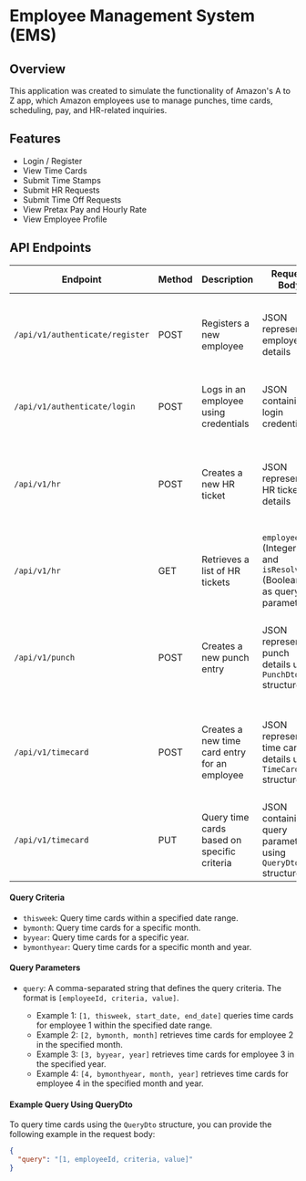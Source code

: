 # Employee Management System (EMS)

## Overview
This application was created to simulate the functionality of Amazon's A to Z app, which Amazon employees use to manage punches, time cards, scheduling, pay, and HR-related inquiries.

## Features
- Login / Register
- View Time Cards
- Submit Time Stamps
- Submit HR Requests
- Submit Time Off Requests
- View Pretax Pay and Hourly Rate
- View Employee Profile

## API Endpoints

| Endpoint             | Method | Description                                     | Request Body                    | Response                                                                                      |
|----------------------|--------|-------------------------------------------------|---------------------------------|------------------------------------------------------------------------------------------------|
| `/api/v1/authenticate/register` | POST   | Registers a new employee                      | JSON representing employee details | Result of the registration process, including success or error messages                      |
| `/api/v1/authenticate/login`    | POST   | Logs in an employee using credentials         | JSON containing login credentials | Authentication result, including an access token if successful                                 |
| `/api/v1/hr`                    | POST   | Creates a new HR ticket                        | JSON representing HR ticket details | Result of the HR ticket creation process, including success or error messages                   |
| `/api/v1/hr`                    | GET    | Retrieves a list of HR tickets                | `employeeId` (Integer) and `isResolved` (Boolean) as query parameters | List of HR tickets matching the specified criteria                                        |
| `/api/v1/punch`                 | POST   | Creates a new punch entry                     | JSON representing punch details using `PunchDto` structure | Result of the punch creation process, including success or error messages                    |
| `/api/v1/timecard`             | POST   | Creates a new time card entry for an employee | JSON representing time card details using `TimeCardDto` structure | Result of the time card creation process, including success or error messages                  |
| `/api/v1/timecard`             | PUT    | Query time cards based on specific criteria   | JSON containing query parameters using `QueryDto` structure | Time cards that match the specified query criteria                                            |

#### Query Criteria

- `thisweek`: Query time cards within a specified date range.
- `bymonth`: Query time cards for a specific month.
- `byyear`: Query time cards for a specific year.
- `bymonthyear`: Query time cards for a specific month and year.

#### Query Parameters

- `query`: A comma-separated string that defines the query criteria. The format is `[employeeId, criteria, value]`.

  - Example 1: `[1, thisweek, start_date, end_date]` queries time cards for employee 1 within the specified date range.
  - Example 2: `[2, bymonth, month]` retrieves time cards for employee 2 in the specified month.
  - Example 3: `[3, byyear, year]` retrieves time cards for employee 3 in the specified year.
  - Example 4: `[4, bymonthyear, month, year]` retrieves time cards for employee 4 in the specified month and year.

#### Example Query Using QueryDto

To query time cards using the `QueryDto` structure, you can provide the following example in the request body:

```json
{
  "query": "[1, employeeId, criteria, value]"
}


